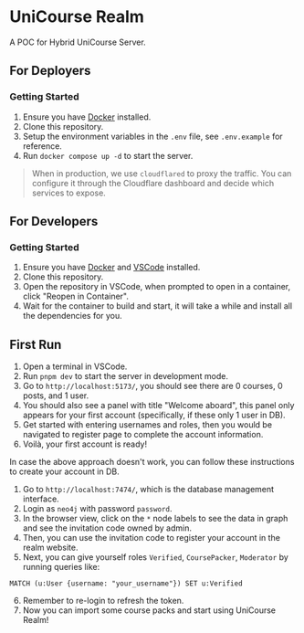# UniCourse Realm

A POC for Hybrid UniCourse Server.

## For Deployers

### Getting Started

1. Ensure you have [Docker](https://www.docker.com/) installed.
2. Clone this repository.
3. Setup the environment variables in the `.env` file, see `.env.example` for reference.
4. Run `docker compose up -d` to start the server.

> When in production, we use `cloudflared` to proxy the traffic.
> You can configure it through the Cloudflare dashboard and decide which services to expose.

## For Developers

### Getting Started

1. Ensure you have [Docker](https://www.docker.com/) and [VSCode](https://code.visualstudio.com/) installed.
2. Clone this repository.
3. Open the repository in VSCode, when prompted to open in a container, click "Reopen in Container".
4. Wait for the container to build and start, it will take a while and install all the dependencies for you.

## First Run

1. Open a terminal in VSCode.
2. Run `pnpm dev` to start the server in development mode.
3. Go to `http://localhost:5173/`, you should see there are 0 courses, 0 posts, and 1 user.
4. You should also see a panel with title "Welcome aboard", this panel only appears for your first account (specifically, if these only 1 user in DB).
5. Get started with entering usernames and roles, then you would be navigated to register page to complete the account information.
6. Voilà, your first account is ready!

In case the above approach doesn't work, you can follow these instructions to create your account in DB.

1. Go to `http://localhost:7474/`, which is the database management interface.
2. Login as `neo4j` with password `password`.
3. In the browser view, click on the `*` node labels to see the data in graph and see the invitation code owned by admin.
4. Then, you can use the invitation code to register your account in the realm website.
5. Next, you can give yourself roles `Verified`, `CoursePacker`, `Moderator` by running queries like:

```cypher
MATCH (u:User {username: "your_username"}) SET u:Verified
```

6. Remember to re-login to refresh the token.
7. Now you can import some course packs and start using UniCourse Realm!
